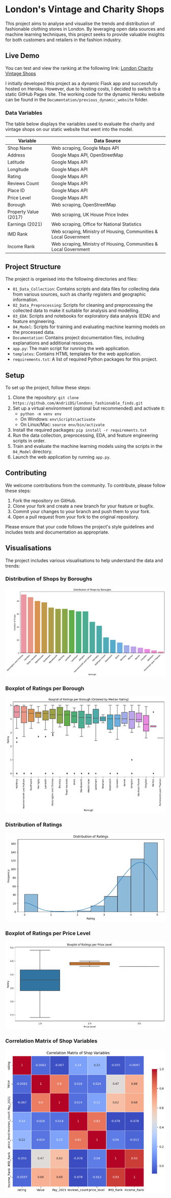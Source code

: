 # London's Vintage and Charity Shops

This project aims to analyse and visualise the trends and distribution of fashionable clothing stores in London. By leveraging open data sources and machine learning techniques, this project seeks to provide valuable insights for both customers and retailers in the fashion industry.

## Live Demo

You can test and view the ranking at the following link: [London Charity Vintage Shops](https://andriids.github.io/londons_fashionable_finds/)

I initially developed this project as a dynamic Flask app and successfully hosted on Heroku. However, due to hosting costs, I decided to switch to a static GitHub Pages site. The working code for the dynamic Heroku website can be found in the `Documentation/previous_dynamic_website` folder.

### Data Variables

The table below displays the variables used to evaluate the charity and vintage shops on our static website that went into the model.

| Variable                       | Data Source                                                                                               |
|--------------------------------|-----------------------------------------------------------------------------------------------------------|
| Shop Name                      | Web scraping, Google Maps API                                                                             |
| Address                        | Google Maps API, OpenStreetMap                                                                            |
| Latitude                       | Google Maps API                                                                                           |
| Longitude                      | Google Maps API                                                                                           |
| Rating                         | Google Maps API                                                                                           |
| Reviews Count                  | Google Maps API                                                                                           |
| Place ID                       | Google Maps API                                                                                           |
| Price Level                    | Google Maps API                                                                                           |
| Borough                        | Web scraping, OpenStreetMap                                                                               |
| Property Value (2017)          | Web scraping, UK House Price Index                                                                        |
| Earnings (2021)                | Web scraping, Office for National Statistics                                                              |
| IMD Rank                       | Web scraping, Ministry of Housing, Communities & Local Government                                         |
| Income Rank                    | Web scraping, Ministry of Housing, Communities & Local Government                                         |




## Project Structure

The project is organised into the following directories and files:

- `01_Data_Collection`: Contains scripts and data files for collecting data from various sources, such as charity registers and geographic information.
- `02_Data_Preprocessing`: Scripts for cleaning and preprocessing the collected data to make it suitable for analysis and modelling.
- `03_EDA`: Scripts and notebooks for exploratory data analysis (EDA) and feature engineering.
- `04_Model`: Scripts for training and evaluating machine learning models on the processed data.
- `Documentation`: Contains project documentation files, including explanations and additional resources.
- `app.py`: The main script for running the web application.
- `templates`: Contains HTML templates for the web application.
- `requirements.txt`: A list of required Python packages for this project.

## Setup

To set up the project, follow these steps:

1. Clone the repository: `git clone https://github.com/AndriiDS/londons_fashionable_finds.git`
2. Set up a virtual environment (optional but recommended) and activate it:
   - `python -m venv env`
   - On Windows: `env\Scripts\activate`
   - On Linux/Mac: `source env/bin/activate`
3. Install the required packages: `pip install -r requirements.txt`
4. Run the data collection, preprocessing, EDA, and feature engineering scripts in order.
5. Train and evaluate the machine learning models using the scripts in the `04_Model` directory.
6. Launch the web application by running `app.py`.

## Contributing

We welcome contributions from the community. To contribute, please follow these steps:

1. Fork the repository on GitHub.
2. Clone your fork and create a new branch for your feature or bugfix.
3. Commit your changes to your branch and push them to your fork.
4. Open a pull request from your fork to the original repository.

Please ensure that your code follows the project's style guidelines and includes tests and documentation as appropriate.


## Visualisations

The project includes various visualisations to help understand the data and trends:

### Distribution of Shops by Boroughs
![Distribution of Shops by Boroughs](./Documentation/Distribution%20of%20Shops%20by%20Boroughs.png)

### Boxplot of Ratings per Borough
![Boxplot of Ratings per Borough](./Documentation/Boxplot%20of%20Ratings%20per%20Borough.png)

### Distribution of Ratings
![Distribution of Ratings](./Documentation/Distribution%20of%20Ratings.png)

### Boxplot of Ratings per Price Level
![Boxplot of Ratings per Price Level](./Documentation/Boxplot%20of%20Ratings%20per%20Price%20Level.png)

### Correlation Matrix of Shop Variables
![Correlation Matrix of Shop Variables](./Documentation/Correlation%20Matrix%20of%20Shop%20Variables.png)

